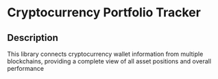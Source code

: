 # Cryptocurrency Portfolio Tracker

## Description
This library connects cryptocurrency wallet information from multiple blockchains, providing a complete view of all asset positions and overall performance
